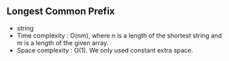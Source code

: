 ## Longest Common Prefix

* string
* Time complexity : O(nm), where n is a length of the shortest string and m is a length of the given array.
* Space complexity : O(1). We only used constant extra space.